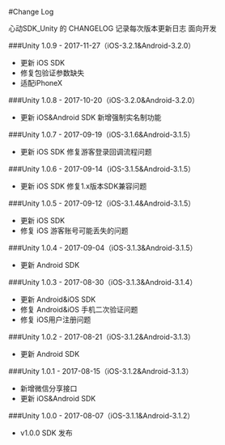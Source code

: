 #Change Log

心动SDK_Unity 的 CHANGELOG 记录每次版本更新日志  面向开发

###Unity 1.0.9 - 2017-11-27（iOS-3.2.1&Android-3.2.0）
- 更新 iOS SDK
- 修复包验证参数缺失
- 适配iPhoneX

###Unity 1.0.8 - 2017-10-20（iOS-3.2.0&Android-3.2.0）
- 更新 iOS&Android SDK 新增强制实名制功能

###Unity 1.0.7 - 2017-09-19（iOS-3.1.6&Android-3.1.5）
- 更新 iOS SDK 修复游客登录回调流程问题

###Unity 1.0.6 - 2017-09-14（iOS-3.1.5&Android-3.1.5）
- 更新 iOS SDK 修复1.x版本SDK兼容问题

###Unity 1.0.5 - 2017-09-12（iOS-3.1.4&Android-3.1.5）

- 更新 iOS SDK
- 修复 iOS 游客账号可能丢失的问题

###Unity 1.0.4 - 2017-09-04（iOS-3.1.3&Android-3.1.5）

- 更新 Android SDK

###Unity 1.0.3 - 2017-08-30（iOS-3.1.3&Android-3.1.4）

- 更新 Android&iOS SDK
- 修复 Android&iOS 手机二次验证问题
- 修复 iOS用户注册问题

###Unity 1.0.2 - 2017-08-21（iOS-3.1.2&Android-3.1.3）

- 更新 Android SDK

###Unity 1.0.1 - 2017-08-15（iOS-3.1.2&Android-3.1.3）

- 新增微信分享接口
- 更新 iOS&Android SDK

###Unity 1.0.0 - 2017-08-07（iOS-3.1.1&Android-3.1.2）

- v1.0.0 SDK 发布
